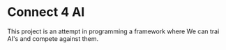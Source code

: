 # Connect 4 AI
This project is an attempt in programming a framework where We can trai AI's and compete against them.
